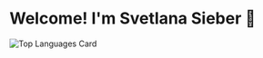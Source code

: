 # Welcome! I'm Svetlana Sieber 👋




![Top Languages Card](https://github-readme-stats.vercel.app/api/top-langs/?username=svetlanasieber&layout=compact)


